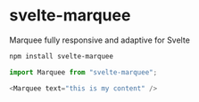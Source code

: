 # svelte-marquee

Marquee fully responsive and adaptive for Svelte

```bash
npm install svelte-marquee
```

```javascript
import Marquee from "svelte-marquee";

<Marquee text="this is my content" />
```
